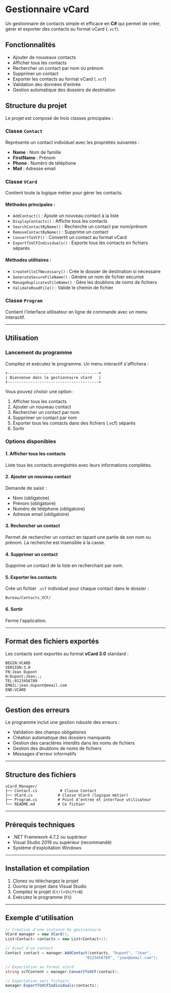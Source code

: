 # Gestionnaire vCard

Un gestionnaire de contacts simple et efficace en **C#** qui permet de créer, gérer et exporter des contacts au format vCard (`.vcf`).

## Fonctionnalités

- Ajouter de nouveaux contacts
- Afficher tous les contacts
- Rechercher un contact par nom ou prénom
- Supprimer un contact
- Exporter les contacts au format vCard (`.vcf`)
- Validation des données d'entrée
- Gestion automatique des dossiers de destination

## Structure du projet

Le projet est composé de trois classes principales :

### Classe `Contact`

Représente un contact individuel avec les propriétés suivantes :

- **Name** : Nom de famille
- **FirstName** : Prénom
- **Phone** : Numéro de téléphone
- **Mail** : Adresse email

### Classe `VCard`

Contient toute la logique métier pour gérer les contacts.

#### Méthodes principales :

- `AddContact()` : Ajoute un nouveau contact à la liste
- `DisplayContacts()` : Affiche tous les contacts
- `SearchContactByName()` : Recherche un contact par nom/prénom
- `RemoveContactByName()` : Supprime un contact
- `ConvertToVCF()` : Convertit un contact au format vCard
- `ExportToVCFIndividuals()` : Exporte tous les contacts en fichiers séparés

#### Méthodes utilitaires :

- `CreateFileIfNecessary()` : Crée le dossier de destination si nécessaire
- `GenerateSecureFileName()` : Génère un nom de fichier sécurisé
- `ManageDuplicatesFileName()` : Gère les doublons de noms de fichiers
- `ValidateRoadFile()` : Valide le chemin de fichier

### Classe `Program`

Contient l'interface utilisateur en ligne de commande avec un menu interactif.

---

## Utilisation

### Lancement du programme

Compilez et exécutez le programme. Un menu interactif s'affichera :

```
+----------------------------------------+
| Bienvenue dans le gestionnaire vCard   |
+----------------------------------------+
```

Vous pouvez choisir une option :

1. Afficher tous les contacts
2. Ajouter un nouveau contact
3. Rechercher un contact par nom
4. Supprimer un contact par nom
5. Exporter tous les contacts dans des fichiers (.vcf) séparés
6. Sortir

### Options disponibles

#### 1. Afficher tous les contacts

Liste tous les contacts enregistrés avec leurs informations complètes.

#### 2. Ajouter un nouveau contact

Demande de saisir :

- Nom (obligatoire)
- Prénom (obligatoire)
- Numéro de téléphone (obligatoire)
- Adresse email (obligatoire)

#### 3. Rechercher un contact

Permet de rechercher un contact en tapant une partie de son nom ou prénom. La recherche est insensible à la casse.

#### 4. Supprimer un contact

Supprime un contact de la liste en recherchant par nom.

#### 5. Exporter les contacts

Crée un fichier `.vcf` individuel pour chaque contact dans le dossier :

```
Bureau/Contacts_VCF/
```

#### 6. Sortir

Ferme l'application.

---

## Format des fichiers exportés

Les contacts sont exportés au format **vCard 3.0** standard :

```
BEGIN:VCARD
VERSION:3.0
FN:Jean Dupont
N:Dupont;Jean;;;
TEL:0123456789
EMAIL:jean.dupont@email.com
END:VCARD
```

---

## Gestion des erreurs

Le programme inclut une gestion robuste des erreurs :

- Validation des champs obligatoires
- Création automatique des dossiers manquants
- Gestion des caractères interdits dans les noms de fichiers
- Gestion des doublons de noms de fichiers
- Messages d'erreur informatifs

---

## Structure des fichiers

```
vCard_Manager/
├── Contact.cs          # Classe Contact
├── VCard.cs           # Classe VCard (logique métier)
├── Program.cs         # Point d'entrée et interface utilisateur
└── README.md          # Ce fichier
```

---

## Prérequis techniques

- .NET Framework 4.7.2 ou supérieur
- Visual Studio 2019 ou supérieur (recommandé)
- Système d'exploitation Windows

---

## Installation et compilation

1. Clonez ou téléchargez le projet
2. Ouvrez le projet dans Visual Studio
3. Compilez le projet (`Ctrl+Shift+B`)
4. Exécutez le programme (`F5`)

---

## Exemple d'utilisation

```csharp
// Création d'une instance du gestionnaire
VCard manager = new VCard();
List<Contact> contacts = new List<Contact>();

// Ajout d'un contact
Contact contact = manager.AddContact(contacts, "Dupont", "Jean", 
                                   "0123456789", "jean@email.com");

// Exportation au format vCard
string vcfContent = manager.ConvertToVCF(contact);

// Exportation vers fichiers
manager.ExportToVCFIndividuals(contacts);
```
